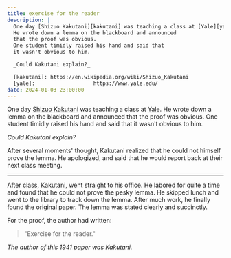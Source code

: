 ```yaml
---
title: exercise for the reader
description: |
  One day [Shizuo Kakutani][kakutani] was teaching a class at [Yale][yale].  
  He wrote down a lemma on the blackboard and announced
  that the proof was obvious.  
  One student timidly raised his hand and said that
  it wasn't obvious to him.

  _Could Kakutani explain?_

  [kakutani]: https://en.wikipedia.org/wiki/Shizuo_Kakutani
  [yale]:                   https://www.yale.edu/  
date: 2024-01-03 23:00:00
---
```


One day [Shizuo Kakutani][kakutani] was teaching a class at [Yale][yale].
He wrote down a lemma on the blackboard and announced
that the proof was obvious.
One student timidly raised his hand and said that
it wasn't obvious to him.

_Could Kakutani explain?_

After several moments' thought, Kakutani realized that he could not himself prove the lemma. He apologized, and said that he would report back at their next class meeting.

---

After class, Kakutani, went straight to his office.
He labored for quite a time and found that he could not
prove the pesky lemma. He skipped lunch and went to the library
to track down the lemma.
After much work, he finally found the original paper.
The lemma was stated clearly and succinctly.

For the proof, the author had written:

> "Exercise for the reader."

_The author of this 1941 paper was Kakutani._

[kakutani]:               https://en.wikipedia.org/wiki/Shizuo_Kakutani
[yale]:                   https://www.yale.edu/  
